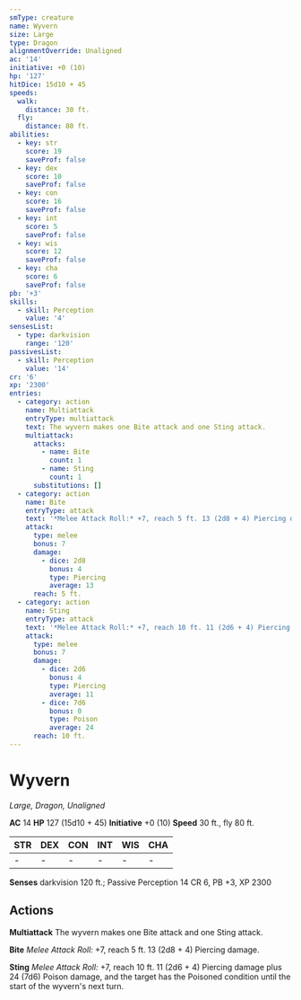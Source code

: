 ```yaml
---
smType: creature
name: Wyvern
size: Large
type: Dragon
alignmentOverride: Unaligned
ac: '14'
initiative: +0 (10)
hp: '127'
hitDice: 15d10 + 45
speeds:
  walk:
    distance: 30 ft.
  fly:
    distance: 80 ft.
abilities:
  - key: str
    score: 19
    saveProf: false
  - key: dex
    score: 10
    saveProf: false
  - key: con
    score: 16
    saveProf: false
  - key: int
    score: 5
    saveProf: false
  - key: wis
    score: 12
    saveProf: false
  - key: cha
    score: 6
    saveProf: false
pb: '+3'
skills:
  - skill: Perception
    value: '4'
sensesList:
  - type: darkvision
    range: '120'
passivesList:
  - skill: Perception
    value: '14'
cr: '6'
xp: '2300'
entries:
  - category: action
    name: Multiattack
    entryType: multiattack
    text: The wyvern makes one Bite attack and one Sting attack.
    multiattack:
      attacks:
        - name: Bite
          count: 1
        - name: Sting
          count: 1
      substitutions: []
  - category: action
    name: Bite
    entryType: attack
    text: '*Melee Attack Roll:* +7, reach 5 ft. 13 (2d8 + 4) Piercing damage.'
    attack:
      type: melee
      bonus: 7
      damage:
        - dice: 2d8
          bonus: 4
          type: Piercing
          average: 13
      reach: 5 ft.
  - category: action
    name: Sting
    entryType: attack
    text: '*Melee Attack Roll:* +7, reach 10 ft. 11 (2d6 + 4) Piercing damage plus 24 (7d6) Poison damage, and the target has the Poisoned condition until the start of the wyvern''s next turn.'
    attack:
      type: melee
      bonus: 7
      damage:
        - dice: 2d6
          bonus: 4
          type: Piercing
          average: 11
        - dice: 7d6
          bonus: 0
          type: Poison
          average: 24
      reach: 10 ft.
---
```


# Wyvern
*Large, Dragon, Unaligned*

**AC** 14
**HP** 127 (15d10 + 45)
**Initiative** +0 (10)
**Speed** 30 ft., fly 80 ft.

| STR | DEX | CON | INT | WIS | CHA |
| --- | --- | --- | --- | --- | --- |
| - | - | - | - | - | - |

**Senses** darkvision 120 ft.; Passive Perception 14
CR 6, PB +3, XP 2300

## Actions

**Multiattack**
The wyvern makes one Bite attack and one Sting attack.

**Bite**
*Melee Attack Roll:* +7, reach 5 ft. 13 (2d8 + 4) Piercing damage.

**Sting**
*Melee Attack Roll:* +7, reach 10 ft. 11 (2d6 + 4) Piercing damage plus 24 (7d6) Poison damage, and the target has the Poisoned condition until the start of the wyvern's next turn.

